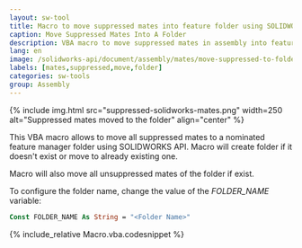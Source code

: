 ```yaml
---
layout: sw-tool
title: Macro to move suppressed mates into feature folder using SOLIDWORKS API
caption: Move Suppressed Mates Into A Folder
description: VBA macro to move suppressed mates in assembly into feature folder using SOLIDWORKS API
lang: en
image: /solidworks-api/document/assembly/mates/move-suppressed-to-folder/move-mates-to-folder.png
labels: [mates,suppressed,move,folder]
categories: sw-tools
group: Assembly
---
```

{% include img.html src="suppressed-solidworks-mates.png" width=250 alt="Suppressed mates moved to the folder" align="center" %}

This VBA macro allows to move all suppressed mates to a nominated feature manager folder using SOLIDWORKS API. Macro will create folder if it doesn't exist or move to already existing one.

Macro will also move all unsuppressed mates of the folder if exist.

To configure the folder name, change the value of the *FOLDER_NAME* variable:

~~~ vb
Const FOLDER_NAME As String = "<Folder Name>"
~~~

{% include_relative Macro.vba.codesnippet %}
